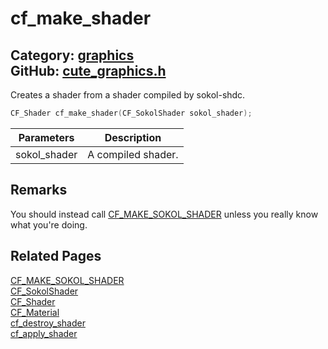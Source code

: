 [](../header.md ':include')

# cf_make_shader

Category: [graphics](/api_reference?id=graphics)  
GitHub: [cute_graphics.h](https://github.com/RandyGaul/cute_framework/blob/master/include/cute_graphics.h)  
---

Creates a shader from a shader compiled by sokol-shdc.

```cpp
CF_Shader cf_make_shader(CF_SokolShader sokol_shader);
```

Parameters | Description
--- | ---
sokol_shader | A compiled shader.

## Remarks

You should instead call [CF_MAKE_SOKOL_SHADER](/graphics/cf_make_sokol_shader.md) unless you really know what you're doing.

## Related Pages

[CF_MAKE_SOKOL_SHADER](/graphics/cf_make_sokol_shader.md)  
[CF_SokolShader](/graphics/cf_sokolshader.md)  
[CF_Shader](/graphics/cf_shader.md)  
[CF_Material](/graphics/cf_material.md)  
[cf_destroy_shader](/graphics/cf_destroy_shader.md)  
[cf_apply_shader](/graphics/cf_apply_shader.md)  

